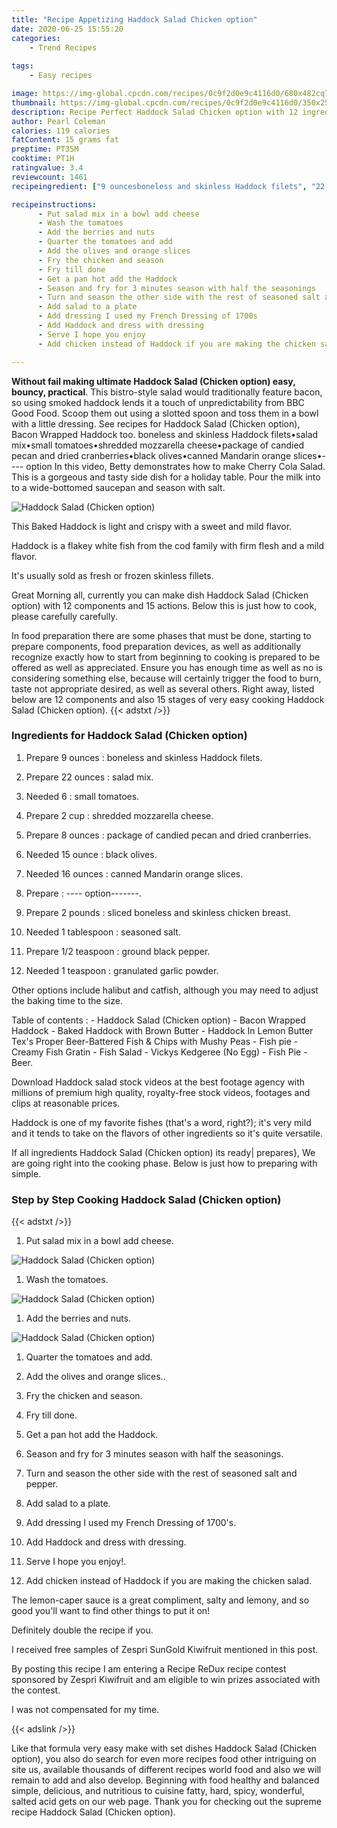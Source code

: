 ```yaml
---
title: "Recipe Appetizing Haddock Salad Chicken option"
date: 2020-06-25 15:55:20
categories:
    - Trend Recipes
    
tags:
    - Easy recipes

image: https://img-global.cpcdn.com/recipes/0c9f2d0e9c4116d0/680x482cq70/haddock-salad-chicken-option-recipe-main-photo.jpg
thumbnail: https://img-global.cpcdn.com/recipes/0c9f2d0e9c4116d0/350x250cq70/haddock-salad-chicken-option-recipe-main-photo.jpg
description: Recipe Perfect Haddock Salad Chicken option with 12 ingredients and 15 stages of easy cooking.
author: Pearl Coleman
calories: 119 calories
fatContent: 15 grams fat
preptime: PT35M
cooktime: PT1H
ratingvalue: 3.4
reviewcount: 1461
recipeingredient: ["9 ouncesboneless and skinless Haddock filets", "22 ouncessalad mix", "6small tomatoes", "2 cupshredded mozzarella cheese", "8 ouncespackage of candied pecan and dried cranberries", "15 ounceblack olives", "16 ouncescanned Mandarin orange slices", " option", "2 poundssliced boneless and skinless chicken breast", "1 tablespoonseasoned salt", "1/2 teaspoonground black pepper", "1 teaspoongranulated garlic powder"]

recipeinstructions: 
      - Put salad mix in a bowl add cheese 
      - Wash the tomatoes 
      - Add the berries and nuts 
      - Quarter the tomatoes and add 
      - Add the olives and orange slices 
      - Fry the chicken and season 
      - Fry till done 
      - Get a pan hot add the Haddock 
      - Season and fry for 3 minutes season with half the seasonings 
      - Turn and season the other side with the rest of seasoned salt and pepper 
      - Add salad to a plate 
      - Add dressing I used my French Dressing of 1700s 
      - Add Haddock and dress with dressing 
      - Serve I hope you enjoy 
      - Add chicken instead of Haddock if you are making the chicken salad

---
```




**Without fail making ultimate Haddock Salad (Chicken option) easy, bouncy, practical**. This bistro-style salad would traditionally feature bacon, so using smoked haddock lends it a touch of unpredictability from BBC Good Food. Scoop them out using a slotted spoon and toss them in a bowl with a little dressing. See recipes for Haddock Salad (Chicken option), Bacon Wrapped Haddock too. boneless and skinless Haddock filets•salad mix•small tomatoes•shredded mozzarella cheese•package of candied pecan and dried cranberries•black olives•canned Mandarin orange slices•---- option In this video, Betty demonstrates how to make Cherry Cola Salad. This is a gorgeous and tasty side dish for a holiday table. Pour the milk into to a wide-bottomed saucepan and season with salt.


![Haddock Salad (Chicken option)](https://img-global.cpcdn.com/recipes/0c9f2d0e9c4116d0/680x482cq70/haddock-salad-chicken-option-recipe-main-photo.jpg "Haddock Salad (Chicken option)")



This Baked Haddock is light and crispy with a sweet and mild flavor.

Haddock is a flakey white fish from the cod family with firm flesh and a mild flavor.

It&#39;s usually sold as fresh or frozen skinless fillets.


Great Morning all, currently you can make dish Haddock Salad (Chicken option) with 12 components and 15 actions. Below this is just how to cook, please carefully carefully.

In food preparation there are some phases that must be done, starting to prepare components, food preparation devices, as well as additionally recognize exactly how to start from beginning to cooking is prepared to be offered as well as appreciated. Ensure you has enough time as well as no is considering something else, because will certainly trigger the food to burn, taste not appropriate desired, as well as several others. Right away, listed below are 12 components and also 15 stages of very easy cooking Haddock Salad (Chicken option).
{{< adstxt />}}

### Ingredients for Haddock Salad (Chicken option)


1. Prepare 9 ounces : boneless and skinless Haddock filets.

1. Prepare 22 ounces : salad mix.

1. Needed 6 : small tomatoes.

1. Prepare 2 cup : shredded mozzarella cheese.

1. Prepare 8 ounces : package of candied pecan and dried cranberries.

1. Needed 15 ounce : black olives.

1. Needed 16 ounces : canned Mandarin orange slices.

1. Prepare  : ---- option-------.

1. Prepare 2 pounds : sliced boneless and skinless chicken breast.

1. Needed 1 tablespoon : seasoned salt.

1. Prepare 1/2 teaspoon : ground black pepper.

1. Needed 1 teaspoon : granulated garlic powder.


Other options include halibut and catfish, although you may need to adjust the baking time to the size.

Table of contents : - Haddock Salad (Chicken option) - Bacon Wrapped Haddock - Baked Haddock with Brown Butter - Haddock In Lemon Butter Tex&#39;s Proper Beer-Battered Fish &amp; Chips with Mushy Peas - Fish pie - Creamy Fish Gratin - Fish Salad - Vickys Kedgeree (No Egg) - Fish Pie - Beer.

Download Haddock salad stock videos at the best footage agency with millions of premium high quality, royalty-free stock videos, footages and clips at reasonable prices.

Haddock is one of my favorite fishes (that&#39;s a word, right?); it&#39;s very mild and it tends to take on the flavors of other ingredients so it&#39;s quite versatile.


If all ingredients Haddock Salad (Chicken option) its ready| prepares}, We are going right into the cooking phase. Below is just how to preparing with simple.

### Step by Step Cooking Haddock Salad (Chicken option)

{{< adstxt />}}


1. Put salad mix in a bowl add cheese.



![Haddock Salad (Chicken option)](https://img-global.cpcdn.com/steps/a803f2a21f78a44b/160x128cq70/haddock-salad-chicken-option-recipe-step-1-photo.jpg" "Haddock Salad (Chicken option)")



1. Wash the tomatoes.



![Haddock Salad (Chicken option)](https://img-global.cpcdn.com/steps/530419c1ddc7606b/160x128cq70/haddock-salad-chicken-option-recipe-step-2-photo.jpg" "Haddock Salad (Chicken option)")



1. Add the berries and nuts.



![Haddock Salad (Chicken option)](https://img-global.cpcdn.com/steps/84726ec474e8592c/160x128cq70/haddock-salad-chicken-option-recipe-step-3-photo.jpg" "Haddock Salad (Chicken option)")



1. Quarter the tomatoes and add.



1. Add the olives and orange slices..



1. Fry the chicken and season.



1. Fry till done.



1. Get a pan hot add the Haddock.



1. Season and fry for 3 minutes season with half the seasonings.



1. Turn and season the other side with the rest of seasoned salt and pepper.



1. Add salad to a plate.



1. Add dressing I used my French Dressing of 1700&#39;s.



1. Add Haddock and dress with dressing.



1. Serve I hope you enjoy!.



1. Add chicken instead of Haddock if you are making the chicken salad.




The lemon-caper sauce is a great compliment, salty and lemony, and so good you&#39;ll want to find other things to put it on!

Definitely double the recipe if you.

I received free samples of Zespri SunGold Kiwifruit mentioned in this post.

By posting this recipe I am entering a Recipe ReDux recipe contest sponsored by Zespri Kiwifruit and am eligible to win prizes associated with the contest.

I was not compensated for my time.


{{< adslink />}}

Like that formula very easy make with set dishes Haddock Salad (Chicken option), you also do search for even more recipes food other intriguing on site us, available thousands of different recipes world food and also we will remain to add and also develop. Beginning with food healthy and balanced simple, delicious, and nutritious to cuisine fatty, hard, spicy, wonderful, salted acid gets on our web page. Thank you for checking out the supreme recipe Haddock Salad (Chicken option).

